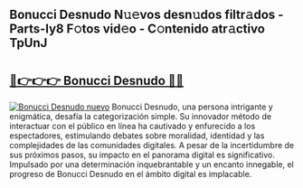 ## Bonucci Desnudo N𝚞𝚎vos desn𝚞dos filtr𝚊dos - Parts-Iy8 F𝚘tos vid𝚎o - C𝚘ntenido atr𝚊ctivo TpUnJ

# <h2><a href="http://mb8ux0.tromn.icu/?c=Bonucci+Desnudo">🔗👉👉👉 Bonucci Desnudo 🔗🔗</a></h2>

[![Bonucci Desnudo nuevo](https://i.imgur.com/pEAQMta.gif)](http://mb8ux0.tromn.icu/?c=Bonucci+Desnudo)
Bonucci Desnudo, una persona intrigante y enigmática, desafía la categorización simple. Su innovador método de interactuar con el público en línea ha cautivado y enfurecido a los espectadores, estimulando debates sobre moralidad, identidad y las complejidades de las comunidades digitales. A pesar de la incertidumbre de sus próximos pasos, su impacto en el panorama digital es significativo. Impulsado por una determinación inquebrantable y un encanto innegable, el progreso de Bonucci Desnudo en el ámbito digital es implacable.
